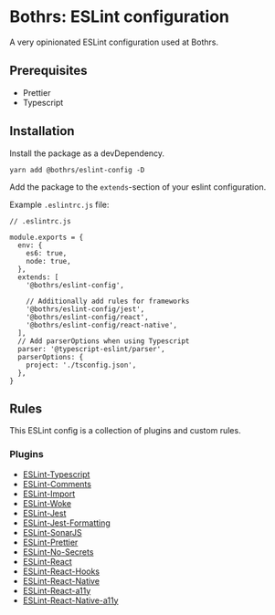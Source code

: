 # Bothrs: ESLint configuration

A very opinionated ESLint configuration used at Bothrs.

## Prerequisites

- Prettier
- Typescript

## Installation

Install the package as a devDependency.

`yarn add @bothrs/eslint-config -D`

Add the package to the `extends`-section of your eslint configuration.

Example `.eslintrc.js` file:

```
// .eslintrc.js

module.exports = {
  env: {
    es6: true,
    node: true,
  },
  extends: [
    '@bothrs/eslint-config',

    // Additionally add rules for frameworks
    '@bothrs/eslint-config/jest',
    '@bothrs/eslint-config/react',
    '@bothrs/eslint-config/react-native',
  ],
  // Add parserOptions when using Typescript
  parser: '@typescript-eslint/parser',
  parserOptions: {
    project: './tsconfig.json',
  },
}
```

## Rules

This ESLint config is a collection of plugins and custom rules.

### Plugins

- [ESLint-Typescript](https://github.com/typescript-eslint/typescript-eslint)
- [ESLint-Comments](https://github.com/mysticatea/eslint-plugin-eslint-comments)
- [ESLint-Import](https://github.com/import-js/eslint-plugin-import)
- [ESLint-Woke](https://github.com/amwmedia/eslint-plugin-woke)
- [ESLint-Jest](https://github.com/jest-community/eslint-plugin-jest)
- [ESLint-Jest-Formatting](https://github.com/dangreenisrael/eslint-plugin-jest-formatting)
- [ESLint-SonarJS](https://github.com/SonarSource/eslint-plugin-sonarjs)
- [ESLint-Prettier](https://github.com/prettier/prettier-eslint)
- [ESLint-No-Secrets](https://github.com/nickdeis/eslint-plugin-no-secrets)
- [ESLint-React](https://github.com/yannickcr/eslint-plugin-react)
- [ESLint-React-Hooks](https://github.com/facebook/react/tree/main/packages/eslint-plugin-react-hooks)
- [ESLint-React-Native](https://github.com/Intellicode/eslint-plugin-react-native)
- [ESLint-React-a11y](https://www.npmjs.com/package/eslint-plugin-jsx-a11y)
- [ESLint-React-Native-a11y](https://github.com/FormidableLabs/eslint-plugin-react-native-a11y)
